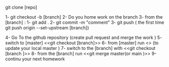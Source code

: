 git clone [repo]

1- git checkout -b [branch]
2- Do you home work on the branch 
3- from the [branch] :
           1- git add . 
           2- git commit -m "comment"
           3- git push ( the first time git push origin --set-upstream [branch])

4-  Go To the github repository (create pull request and merge the work )
5- switch to [master]  <<git checkout [branch]>>
6- from [master] run <<git pull>> (to update your local master )
7- switch to the [branch] with  <<git checkout [branch ]>>
8- from the [branch] run <<git merge master(or main )>>
9-continu your next homework